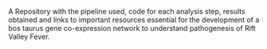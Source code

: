 A Repository with the pipeline used, code for each analysis step, results obtained and links to important resources essential for the development of a bos taurus gene co-expression network to understand pathogenesis of Rift Valley Fever.
